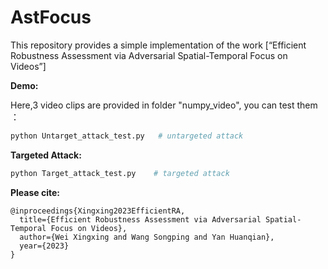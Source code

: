 # AstFocus
This repository provides a simple implementation of the work [“Efficient Robustness Assessment via
Adversarial Spatial-Temporal Focus on Videos”]

**Demo:**

Here,3 video clips are provided in folder "numpy_video", you can test them ：

```python
python Untarget_attack_test.py   # untargeted attack
```


**Targeted Attack:**

```python
python Target_attack_test.py    # targeted attack
```

**Please cite:**

```
@inproceedings{Xingxing2023EfficientRA,
  title={Efficient Robustness Assessment via Adversarial Spatial-Temporal Focus on Videos},
  author={Wei Xingxing and Wang Songping and Yan Huanqian},
  year={2023}
}
```
